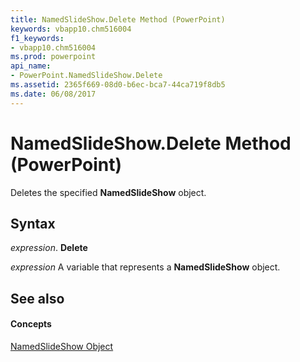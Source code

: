 ```yaml
---
title: NamedSlideShow.Delete Method (PowerPoint)
keywords: vbapp10.chm516004
f1_keywords:
- vbapp10.chm516004
ms.prod: powerpoint
api_name:
- PowerPoint.NamedSlideShow.Delete
ms.assetid: 2365f669-08d0-b6ec-bca7-44ca719f8db5
ms.date: 06/08/2017
---
```



# NamedSlideShow.Delete Method (PowerPoint)

Deletes the specified **NamedSlideShow** object.


## Syntax

 _expression_. **Delete**

 _expression_ A variable that represents a **NamedSlideShow** object.


## See also


#### Concepts


[NamedSlideShow Object](namedslideshow-object-powerpoint.md)

